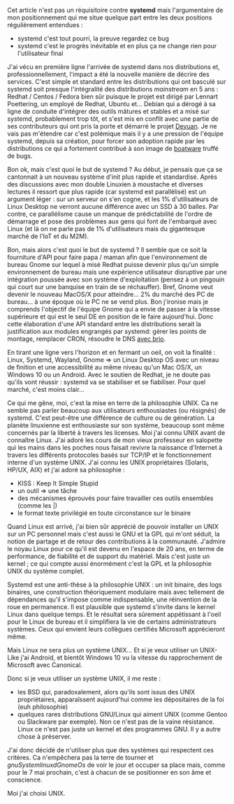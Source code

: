 <!-- title: De GNU/Linux à gnuSystemlinuxdGnomeOs -->
<!-- category: GNU/Linux BSD Humeur -->

Cet article n'est pas un réquisitoire contre **systemd** mais l'argumentaire de
mon positionnement<!-- more --> qui me situe quelque part entre les deux positions
régulièrement entendues :

- systemd c'est tout pourri, la preuve regardez ce bug
- systemd c'est le progrès inévitable et en plus ça ne change rien pour l'utilisateur final

J'ai vécu en première ligne l'arrivée de systemd dans nos distributions et,
professionnellement, l'impact a été la nouvelle manière de décrire des
services. C'est simple et standard entre les distributions qui ont basculé sur
systemd soit presque l'intégralité des distributions *mainstream* en 5 ans :
Redhat / Centos / Fedora bien sûr puisque le projet est dirigé par Lennart
Poettering, un employé de Redhat, Ubuntu et... Debian qui a dérogé à sa ligne
de conduite d'intégrer des outils mâtures et stables et a misé sur systemd,
probablement trop tôt, et s'est mis en conflit avec une partie de ses
contributeurs qui ont pris la porte et démarré le projet
[Devuan](https://devuan.org). Je ne vais pas m'étendre car c'est polémique
mais il y a une pression de l'équipe systemd, depuis sa création, pour forcer
son adoption rapide par les distributions ce qui a fortement contribué à son
image de [boatware](https://fr.wikipedia.org/wiki/Bloatware) truffé de bugs.

Bon ok, mais c'est quoi le but de systemd ? Au début, je pensais que ça se
cantonnait à un nouveau système d'init plus rapide et standardisé. Après des
discussions avec mon double Linuxien à moustache et diverses lectures il
ressort que plus rapide (car systemd est parallèlisé) est un argument léger :
sur un serveur on s'en cogne, et les 1% d'utilisateurs de Linux Desktop ne
verront aucune différence avec un SSD à 30 balles. Par contre, ce parallélisme
cause un manque de prédictabilité de l'ordre de démarrage et pose des problèmes
aux gens qui font de l'embarqué avec Linux (et là on ne parle pas de 1%
d'utilisateurs mais du gigantesque marché de l'IoT et du M2M).

Bon, mais alors c'est quoi le but de systemd ? Il semble que ce soit la
fourniture d'API pour faire papa / maman afin que l'environnement de bureau
Gnome sur lequel à misé Redhat puisse devenir plus qu'un simple environnement
de bureau mais une expérience utilisateur disruptive par une intégration
poussée avec son système d'exploitation (pensez à un pingouin qui court sur une
banquise en train de se réchauffer). Bref, Gnome veut devenir le nouveau
MacOS/X pour atteindre... 2% du marché des PC de bureau... à une époque où le
PC ne se vend plus. Bon j'ironise mais je comprends l'objectif de l'équipe
Gnome qui a envie de passer à la vitesse supérieure et qui est le seul DE en
position de le faire aujourd'hui. Donc cette élaboration d'une API standard
entre les distributions serait la justification aux modules engrangés par
systemd: gérer les points de montage, remplacer CRON, résoudre le DNS [avec
brio](https://www.blog-libre.org/2017/04/20/essuyer-les-platres-dns-sur-ubuntu).

En tirant une ligne vers l'horizon et en fermant un oeil, on voit la finalité :
Linux, Systemd, Wayland, Gnome => un Linux Desktop OS avec un niveau de
finition et une accessibilité au même niveau qu'un Mac OS/X, un Windows 10 ou
un Android.  Avec le soutien de Redhat, je ne doute pas qu'ils vont réussir :
systemd va se stabiliser et se fiabiliser. Pour quel marché, c'est moins
clair...

Ce qui me gêne, moi, c'est la mise en terre de la philosophie UNIX. Ca ne
semble pas parler beaucoup aux utilisateurs enthousiastes (ou résignés) de
systemd. C'est peut-être une différence de culture ou de génération. La planète
linuxienne est enthousiaste sur son système, beaucoup sont même concernés par
la liberté à travers les licenses. Moi j'ai connu UNIX avant de connaître
Linux. J'ai adoré les cours de mon vieux professeur en salopette qui les mains
dans les poches nous faisait revivre la naissance d'Internet à travers les
différents protocoles basés sur TCP/IP et le fonctionnement interne d'un
système UNIX.  J'ai connu les UNIX propriétaires (Solaris, HP/UX, AIX) et j'ai
adoré sa philosophie :

- KISS : Keep It Simple Stupid
- un outil => une tâche
- des mécanismes éprouvés pour faire travailler ces outils ensembles (comme les |)
- le format texte privilégié en toute circonstance sur le binaire

Quand Linux est arrivé, j'ai bien sûr apprécié de pouvoir installer un UNIX sur
un PC personnel mais c'est aussi le GNU et la GPL qui m'ont séduit, la notion
de partage et de retour des contributions à la communauté. J'admire le noyau
Linux pour ce qu'il est devenu en l'espace de 20 ans, en terme de performance,
de fiabilité et de support du matériel. Mais c'est juste un kernel ; ce qui
compte aussi énormément c'est la GPL et la philosophie UNIX du système complet.

Systemd est une anti-thèse à la philosophie UNIX : un init binaire, des logs
binaires, une construction théoriquement modulaire mais avec tellement de
dépendances qu'il s'impose comme indispensable, une réinvention de la roue en
permanence. Il est plausible que systemd s'invite dans le kernel Linux dans
quelque temps. Et le résultat sera sûrement appétissant à l'oeil pour le Linux
de bureau et il simplifiera la vie de certains administrateurs systèmes. Ceux qui
envient leurs collègues certifiés Microsoft apprécieront même.

Mais Linux ne sera plus un système UNIX... Et si je veux utiliser un UNIX-Like
j'ai Android, et bientôt Windows 10 vu la vitesse du rapprochement de Microsoft
avec Canonical.

Donc si je veux utiliser un système UNIX, il me reste :

- les BSD qui, paradoxalement, alors qu'ils sont issus des UNIX propriétaires, apparaîssent aujourd'hui comme les dépositaires de la foi (euh philosophie)
- quelques rares distributions GNU/Linux qui aiment UNIX (comme Gentoo ou Slackware par exemple). Non ce n'est pas de la vaine résistance. Linux ce n'est pas juste un kernel et des programmes GNU. Il y a autre chose à préserver.

J'ai donc décidé de n'utiliser plus que des systèmes qui respectent ces
critères. Ca n'empêchera pas la terre de tourner et *gnuSystemlinuxdGnomeOs* de
voir le jour et occuper sa place mais, comme pour le 7 mai prochain, c'est à
chacun de se positionner en son âme et conscience.

Moi j'ai choisi UNIX.
